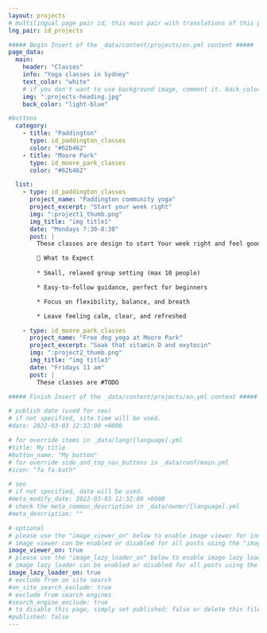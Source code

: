 ```yaml
---
layout: projects
# multilingual page pair id, this must pair with translations of this page. (This name must be unique)
lng_pair: id_projects

##### Begin Insert of the _data/content/projects/en.yml content #####
page_data:
  main:
    header: "Classes"
    info: "Yoga classes in Sydney"
    text_color: "white"
    # if you don't want to use background image, comment it. back_color will be activated.
    img: ":projects-heading.jpg"
    back_color: "light-blue"

#buttons
  category:
    - title: "Paddington"
      type: id_paddington_classes
      color: "#62b462"
    - title: "Moore Park"
      type: id_moore_park_classes
      color: "#62b462"

  list:
    - type: id_paddington_classes
      project_name: "Paddington community yoga"
      project_excerpt: "Start your week right"
      img: ":project1_thumb.png"
      img_title: "img title1"
      date: "Mondays 7:30-8:30"
      post: |
        These classes are design to start Your week right and feel good in your own skin

        🌿 What to Expect
        
        * Small, relaxed group setting (max 10 people)

        * Easy-to-follow guidance, perfect for beginners

        * Focus on flexibility, balance, and breath

        * Leave feeling calm, clear, and refreshed

    - type: id_moore_park_classes
      project_name: "Free dog yoga at Moore Park"
      project_excerpt: "Soak that vitamin D and oxytocin"
      img: ":project2_thumb.png"
      img_title: "img title3"
      date: "Fridays 11 am"
      post: |
        These classes are #TODO

##### Finish Insert of the _data/content/projects/en.yml content #####

# publish date (used for seo)
# if not specified, site.time will be used.
#date: 2022-03-03 12:32:00 +0000

# for override items in _data/lang/[language].yml
#title: My title
#button_name: "My button"
# for override side_and_top_nav_buttons in _data/conf/main.yml
#icon: "fa fa-bath"

# seo
# if not specified, date will be used.
#meta_modify_date: 2022-03-03 12:32:00 +0000
# check the meta_common_description in _data/owner/[language].yml
#meta_description: ""

# optional
# please use the "image_viewer_on" below to enable image viewer for individual pages or posts (_posts/ or [language]/_posts folders).
# image viewer can be enabled or disabled for all posts using the "image_viewer_posts: true" setting in _data/conf/main.yml.
image_viewer_on: true
# please use the "image_lazy_loader_on" below to enable image lazy loader for individual pages or posts (_posts/ or [language]/_posts folders).
# image lazy loader can be enabled or disabled for all posts using the "image_lazy_loader_posts: true" setting in _data/conf/main.yml.
image_lazy_loader_on: true
# exclude from on site search
#on_site_search_exclude: true
# exclude from search engines
#search_engine_exclude: true
# to disable this page, simply set published: false or delete this file
#published: false
---
```

